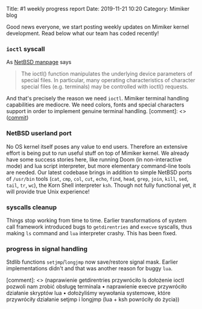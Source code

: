 Title: #1 weekly progress report
Date: 2019-11-21 10:20
Category: Mimiker blog 

Good news everyone, we start posting weekly updates on Mimiker kernel
development. Read below what our team has coded recently!

### `ioctl` syscall

As [NetBSD manpage](https://netbsd.gw.com/cgi-bin/man-cgi?ioctl) says

> The ioctl() function manipulates the underlying device parameters of
special files.  In particular, many operating characteristics of
character special files (e.g. terminals) may be controlled with
ioctl() requests.

And that's precisely the reason we need `ioctl`. Mimiker terminal
handling capabilities are mediocre. We need colors, fonts and special
characters support in order to implement genuine terminal
handling.
[comment]: <> ([commit](https://github.com/cahirwpz/mimiker/commit/9794baa2c9f191b9e6190f19ebe242887a1ba8c8))

### NetBSD userland port

No OS kernel itself poses any value to end users. Therefore an
extensive effort is being put to run useful stuff on top of Mimiker
kernel. We already have some success stories here, like running Doom
(in non-interactive mode) and lua script interpreter, but more
elementary command-line tools are needed. Our latest codebase brings in
addition to simple NetBSD ports of `/usr/bin` tools (`cat`, `cmp`,
`col`, `cut`, `echo`, `find`, `head`, `grep`, `join`, `kill`, `sed`,
`tail`, `tr`, `wc`), the Korn Shell interpreter `ksh`. Though not
fully functional yet, it will provide true Unix experience!

### syscalls cleanup

Things stop working from time to time. Earlier transformations of
system call framework introduced bugs to `getdirentries` and `execve`
syscalls, thus making `ls` command and `lua` interpreter crashy. This
has been fixed.

### progress in signal handling

Stdlib functions `setjmp`/`longjmp` now save/restore
signal mask. Earlier implementations didn't and that was another
reason for buggy `lua`.

[comment]: <> (naprawienie getdirentries przywróciło ls dołożenie ioctl pozwoli nam zrobić obsługę terminala • naprawienie execve przywróciło działanie skryptów lua • dołożyliśmy wywołania systemowe, które przywróciły działanie setjmp i longjmp (lua + ksh powróciły do życia))
